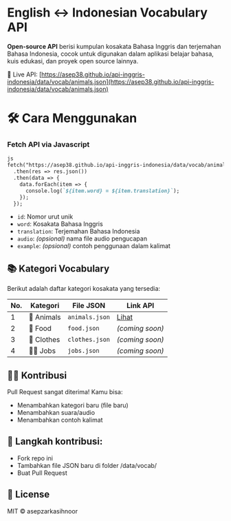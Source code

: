 
# English ↔ Indonesian Vocabulary API

**Open-source API** berisi kumpulan kosakata Bahasa Inggris dan terjemahan Bahasa Indonesia, cocok untuk digunakan dalam aplikasi belajar bahasa, kuis edukasi, dan proyek open source lainnya.

🔗 Live API: [https://asep38.github.io/api-inggris-indonesia/data/vocab/animals.json](https://asep38.github.io/api-inggris-indonesia/data/vocab/animals.json)

# 🛠️ Cara Menggunakan
### Fetch API via Javascript
```markdown
js
fetch("https://asep38.github.io/api-inggris-indonesia/data/vocab/animals.json")
  .then(res => res.json())
  .then(data => {
    data.forEach(item => {
      console.log(`${item.word} = ${item.translation}`);
    });
  });
```

- `id`: Nomor urut unik
- `word`: Kosakata Bahasa Inggris
- `translation`: Terjemahan Bahasa Indonesia
- `audio`: *(opsional)* nama file audio pengucapan
- `example`: *(opsional)* contoh penggunaan dalam kalimat

## 📚 Kategori Vocabulary

Berikut adalah daftar kategori kosakata yang tersedia:

| No. | Kategori     | File JSON       | Link API                                                                 |
|-----|--------------|-----------------|--------------------------------------------------------------------------|
| 1   | 🐾 Animals    | `animals.json`  | [Lihat](https://asep38.github.io/api-inggris-indonesia/data/vocab/animals.json) |
| 2   | 🍔 Food       | `food.json`     | *(coming soon)*                                                          |
| 3   | 👕 Clothes    | `clothes.json`  | *(coming soon)*                                                          |
| 4   | 👨‍🏫 Jobs      | `jobs.json`     | *(coming soon)*                                                          |

## 🧑‍💻 Kontribusi
Pull Request sangat diterima! Kamu bisa:

- Menambahkan kategori baru (file baru)
- Menambahkan suara/audio
- Menambahkan contoh kalimat

## 📌 Langkah kontribusi:
- Fork repo ini
- Tambahkan file JSON baru di folder /data/vocab/
- Buat Pull Request

## 📄 License
MIT © asepzarkasihnoor


